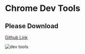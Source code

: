 # Chrome Dev Tools

## Please Download

[Github Link](https://github.com/vuejs/vue-devtools)

![dev tools](https://raw.githubusercontent.com/vuejs/vue-devtools/dev/media/screenshot-shadow.png)
